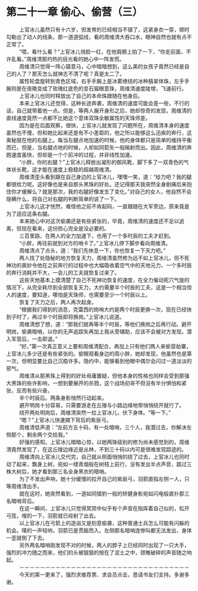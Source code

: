 <h1>第二十一章 偷心、偷营（三）</h1>
<div id="content">&nbsp&nbsp&nbsp&nbsp&nbsp&nbsp&nbsp&nbsp
 上官冰儿虽然只有十六岁，但发育的已经相当不错了，这紧身衣一穿，顿时勾勒出了动人的线条，那一道道弧线，看的周维清大吞口水，眼神自然也就有点不正常了。
 <br/>&nbsp&nbsp&nbsp&nbsp&nbsp&nbsp&nbsp&nbsp
 “喂，看什么看？”上官冰儿俏脸一红，在他肩膀上拍了一下，“你走前面，不许乱看。”周维清那灼热的目光看的她心中一阵发慌。
 <br/>&nbsp&nbsp&nbsp&nbsp&nbsp&nbsp&nbsp&nbsp
 周维清只觉得一阵心猿意马，心中暗暗想到，这么美的女孩子竟然已经是自己的人了？那天怎么就神志不清了呢？真是太二了。
 <br/>&nbsp&nbsp&nbsp&nbsp&nbsp&nbsp&nbsp&nbsp
 属性轮盘旋转到青色区域，右手手腕上是冰雾缭绕的冰种翡翠体珠，左手手腕则是在夜晚变成了玫瑰红底色的变石猫眼意珠，周维清速度陡增，飞速前行。
 <br/>&nbsp&nbsp&nbsp&nbsp&nbsp&nbsp&nbsp&nbsp
 上官冰儿也同时释放出了自己的本命珠跟随在他身后。
 <br/>&nbsp&nbsp&nbsp&nbsp&nbsp&nbsp&nbsp&nbsp
 本来上官冰儿还觉得，这种长途奔袭，周维清的速度可能会差一些，不行的话，自己就带着他一点。但是，等两人展开身形之后，她却惊奇的发现，周维清的直线速度竟然一点都不比她这个意体双珠全敏属性的天珠师差。
 <br/>&nbsp&nbsp&nbsp&nbsp&nbsp&nbsp&nbsp&nbsp
 因为是在后面观察，很快，上官冰儿就发现了问题所在，周维清本身的速度虽然也不慢，但和她比起来还是有不小差距的，他之所以能够这么迅疾的奔行，这奥秘就在他的右腿上。每当左腿点地加速的时候，他的身体都只是简单的维持平衡而已，但是，当右腿点地的时候，人却如同箭矢一般飚射而出。因此，周维清的奔跑速度虽快，但却是一个个前冲的过程，并非线性加速。
 <br/>&nbsp&nbsp&nbsp&nbsp&nbsp&nbsp&nbsp&nbsp
 “小胖，你的右腿？”上官冰儿释放出凝形的御风靴，脚下多了一双青色的气体状长靴，这才能在速度上稳稳的超越周维清。
 <br/>&nbsp&nbsp&nbsp&nbsp&nbsp&nbsp&nbsp&nbsp
 周维清歪头看到跟在自己身边的上官冰儿，嘿嘿一笑，道：“给力吧？我的腿都很给力呢。这好像也是来自那头黑珠的好处。还记得那天我突然全身剧痛后来抱住你才缓解么？就是那次，我的右腿好像发生了变化。”对自己的女人，他自然不会隐瞒什么，将自己对右腿的判断简单的说了一下。
 <br/>&nbsp&nbsp&nbsp&nbsp&nbsp&nbsp&nbsp&nbsp
 上官冰儿这才恍然，难怪他之前不肯起码，一直跟随在大军旁边，原来竟是为了适应这条右腿。
 <br/>&nbsp&nbsp&nbsp&nbsp&nbsp&nbsp&nbsp&nbsp
 本来她心中对这次偷袭还是有些紧张的，毕竟，周维清的速度还不足以逃离，但现在看来，这份担心完全是没必要的。
 <br/>&nbsp&nbsp&nbsp&nbsp&nbsp&nbsp&nbsp&nbsp
 三百里路，在两人的全力加速下，也用了一个多时辰的工夫才赶到。
 <br/>&nbsp&nbsp&nbsp&nbsp&nbsp&nbsp&nbsp&nbsp
 “小胖，再往前就到对方的哨卡了。”上官冰儿停下脚步看向周维清。
 <br/>&nbsp&nbsp&nbsp&nbsp&nbsp&nbsp&nbsp&nbsp
 周维清点了点头，道：“我们先休息一下，你也恢复一下天力吧。”
 <br/>&nbsp&nbsp&nbsp&nbsp&nbsp&nbsp&nbsp&nbsp
 两人找了处隐秘的地方恢复天力，周维清虽然修为远不如上官冰儿，但不死神功的奥妙令他在之前奔行的过程中也大幅吸收着空气中的天地元力，一个多时辰的奔行消耗并不大，一会儿的工夫就恢复过来了。
 <br/>&nbsp&nbsp&nbsp&nbsp&nbsp&nbsp&nbsp&nbsp
 这些天他基本上摸清楚了自己不死神功恢复的速度，在全力催动死穴气旋的情况下，从完全耗尽到全部恢复天力，大约需要半个时辰的工夫，这是一个相当惊人的速度，要知道，哪怕是天珠师，也需要至少一个时辰以上。
 <br/>&nbsp&nbsp&nbsp&nbsp&nbsp&nbsp&nbsp&nbsp
 恢复了天力之后，两人再次起身。
 <br/>&nbsp&nbsp&nbsp&nbsp&nbsp&nbsp&nbsp&nbsp
 “根据我们得到的消息，克雷西的岗哨大约是两个时辰更换一次，现在已经快到子时了，再过半个时辰即将换岗。”上官冰儿说道。
 <br/>&nbsp&nbsp&nbsp&nbsp&nbsp&nbsp&nbsp&nbsp
 周维清想了想，道：“那我们就再等半个时辰，等他们换岗之后再行动。避开明岗，偷袭暗哨，以你的无声追踪矢再加上我从旁辅助，应该不会被对方发现。潜入军营后，一击即退。”
 <br/>&nbsp&nbsp&nbsp&nbsp&nbsp&nbsp&nbsp&nbsp
 “好。”第一次真正意义上要和周维清配合，再加上只有他们两人来偷营劫寨，上官冰儿多少还是有些紧张的。偷眼观看身边的周小胖，她却发现，他虽然也是第一次，但明显要比自己沉稳许多。隐约中，能够看到他眼中偶尔会闪过一道淡淡的邪气。
 <br/>&nbsp&nbsp&nbsp&nbsp&nbsp&nbsp&nbsp&nbsp
 周维清从那黑珠上得到的好处毋庸置疑，但他本身的性格也同样会受到那强大黑珠的些许影响，一想到要展开的杀戮，这个战场初哥不但没有半分惧怕和紧张，反而有些兴奋。
 <br/>&nbsp&nbsp&nbsp&nbsp&nbsp&nbsp&nbsp&nbsp
 半个时辰后。两条身影悄然行动起来。
 <br/>&nbsp&nbsp&nbsp&nbsp&nbsp&nbsp&nbsp&nbsp
 避开明岗十分容易，只需要游走在丘陵与小路边缘地带悄悄绕开就行了。
 <br/>&nbsp&nbsp&nbsp&nbsp&nbsp&nbsp&nbsp&nbsp
 绕开两处明岗后，周维清突然一拉上官冰儿，伏下身体。“等一下。”
 <br/>&nbsp&nbsp&nbsp&nbsp&nbsp&nbsp&nbsp&nbsp
 “嗯？”上官冰儿快速摘下背后的紫辰弓。
 <br/>&nbsp&nbsp&nbsp&nbsp&nbsp&nbsp&nbsp&nbsp
 周维清低声道：“左前方五十码，有一处暗哨，三个人，我潜过去，你解决左侧那个，剩余两个交给我。”
 <br/>&nbsp&nbsp&nbsp&nbsp&nbsp&nbsp&nbsp&nbsp
 好强的感知。上官冰儿暗暗心惊，以她两珠级别的修为尚未感觉到的，周维清竟然发现了，在这丘陵边缘近是丛林，不到三十码以内可是很难发现踪迹的。
 <br/>&nbsp&nbsp&nbsp&nbsp&nbsp&nbsp&nbsp&nbsp
 周维清向上官冰儿交代完，自己就从侧面悄悄的绕了过去，上官冰儿也同时动了起来，飘身上树，宛如一缕青烟般在树枝上前行，没有发出半点声音，跳过三株大树后，她才看到那三名全身黑衣的暗哨。
 <br/>&nbsp&nbsp&nbsp&nbsp&nbsp&nbsp&nbsp&nbsp
 为了不发出声响，她十分缓慢的拉开自己的紫辰弓，羽箭直指左侧一人，只等周维清出手。
 <br/>&nbsp&nbsp&nbsp&nbsp&nbsp&nbsp&nbsp&nbsp
 就在这时，她突然看到，一道如同猎豹一般的矫健身影宛如闪电般直扑那三名暗哨背后。
 <br/>&nbsp&nbsp&nbsp&nbsp&nbsp&nbsp&nbsp&nbsp
 在这一瞬间，上官冰儿只觉得冥冥中似乎有个声音在指挥着自己似的，松开弓弦，嗖的一下，羽箭就已经射了出去。
 <br/>&nbsp&nbsp&nbsp&nbsp&nbsp&nbsp&nbsp&nbsp
 以上官冰儿在弓箭上的造诣又是刻意偷袭，这种普通士兵怎么可能有闪躲的机会。噗的一声轻响，羽箭已是贯脑而入。左侧那名暗哨连惨叫都无法发出，身体一歪就倒了下去。
 <br/>&nbsp&nbsp&nbsp&nbsp&nbsp&nbsp&nbsp&nbsp
 另外两名暗哨刚发现不对的时候，两人的脖子上已经同时出现了一只大手，强烈的冲力随之而来，他们的头被狠狠的按在了泥土之中，颈椎破碎的声音随之响起。
 <br/>&nbsp&nbsp&nbsp&nbsp&nbsp&nbsp&nbsp&nbsp
 －－－－－－－－－－－－－－－－－－－－－－－－－－－－－－－－－
 <br/>&nbsp&nbsp&nbsp&nbsp&nbsp&nbsp&nbsp&nbsp
 今天的第一更来了，强烈求推荐票、求会员点击，恳请书友们支持。多谢多谢。
 <br/>&nbsp&nbsp&nbsp&nbsp&nbsp&nbsp&nbsp&nbsp
</div>
